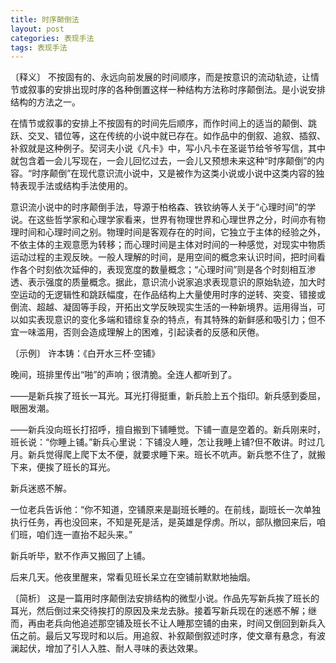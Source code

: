 ```yaml
---
title: 时序颠倒法
layout: post
categories: 表现手法
tags: 表现手法
---
```


〔释义〕 不按固有的、永远向前发展的时间顺序，而是按意识的流动轨迹，让情节或叙事的安排出现时序的各种倒置这样一种结构方法称时序颠倒法。是小说安排结构的方法之一。

在情节或叙事的安排上不按固有的时间先后顺序，而作时间上的适当的颠倒、跳跃、交叉、错位等，这在传统的小说中就已存在。如作品中的倒叙、追叙、插叙、补叙就是这种例子。契诃夫小说《凡卡》中，写小凡卡在圣诞节给爷爷写信，其中就包含着一会儿写现在，一会儿回忆过去，一会儿又预想未来这种“时序颠倒”的内容。“时序颠倒”在现代意识流小说中，又是被作为这类小说或小说中这类内容的独特表现手法或结构手法使用的。

意识流小说中的时序颠倒手法，导源于柏格森、铁钦纳等人关于“心理时间”的学说。在这些哲学家和心理学家看来，世界有物理世界和心理世界之分，时间亦有物理时间和心理时间之别。物理时间是客观存在的时间，它独立于主体的经验之外，不依主体的主观意愿为转移；而心理时间是主体对时间的一种感觉，对现实中物质运动过程的主观反映。一般人理解的时间，是用空间的概念来认识时间，把时间看作各个时刻依次延伸的，表现宽度的数量概念；“心理时间”则是各个时刻相互渗透、表示强度的质量概念。据此，意识流小说家追求表现意识的原始轨迹，加大时空运动的无逻辑性和跳跃幅度，在作品结构上大量使用时序的逆转、突变、错接或倒流、超越、凝固等手段，开拓出文学反映现实生活的一种新境界。运用得当，可以如实表现意识的变化多端和错综复杂的特点，有其特殊的新鲜感和吸引力；但不宜一味滥用，否则会造成理解上的困难，引起读者的反感和厌倦。

〔示例〕 许本铸：《白开水三杯·空铺》

晚间，班排里传出“啪”的声响；很清脆。全连人都听到了。

——是新兵挨了班长一耳光。耳光打得挺重，新兵脸上五个指印。新兵感到委屈，眼圈发潮。

——新兵没向班长打招呼，擅自搬到下铺睡觉。下铺一直是空着的。新兵刚来时，班长说：“你睡上铺。”新兵心里说：下铺没人睡，怎让我睡上铺?但不敢讲。时过几月。新兵觉得爬上爬下太不便，就要求睡下来。班长不吭声。新兵憋不住了，就搬下来，便挨了班长的耳光。

新兵迷惑不解。

一位老兵告诉他：“你不知道，空铺原来是副班长睡的。在前线，副班长一次单独执行任务，再也没回来，不知是死是活，是英雄是俘虏。所以，部队撤回来后，咱们班，咱们连一直抬不起头来。”

新兵听毕，默不作声又搬回了上铺。

后来几天。他夜里醒来，常看见班长呆立在空铺前默默地抽烟。

〔简析〕 这是一篇用时序颠倒法安排结构的微型小说。作品先写新兵挨了班长的耳光，然后倒过来交待挨打的原因及来龙去脉。接着写新兵现在的迷惑不解；继而，再由老兵向他追述那空铺及班长不让人睡那空铺的由来，时间又倒回到新兵入伍之前。最后又写现时和以后。用追叙、补叙颠倒叙述时序，使文章有悬念，有波澜起伏，增加了引人入胜、耐人寻味的表达效果。 